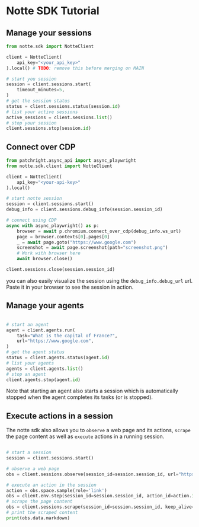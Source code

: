 # Notte SDK Tutorial

## Manage your sessions

```python
from notte.sdk import NotteClient

client = NotteClient(
    api_key="<your_api_key>"
).local() # TODO: remove this before merging on MAIN

# start you session
session = client.sessions.start(
    timeout_minutes=5,
)
# get the session status
status = client.sessions.status(session.id)
# list your active sessions
active_sessions = client.sessions.list()
# stop your session
client.sessions.stop(session.id)
```

## Connect over CDP

```python
from patchright.async_api import async_playwright
from notte.sdk.client import NotteClient

client = NotteClient(
    api_key="<your-api-key>"
).local()

# start notte session
session = client.sessions.start()
debug_info = client.sessions.debug_info(session.session_id)

# connect using CDP
async with async_playwright() as p:
    browser = await p.chromium.connect_over_cdp(debug_info.ws_url)
    page = browser.contexts[0].pages[0]
    _ = await page.goto("https://www.google.com")
    screenshot = await page.screenshot(path="screenshot.png")
    # Work with browser here
    await browser.close()

client.sessions.close(session.session_id)
```

you can also easily visualize the session using the `debug_info.debug_url` url. Paste it in your browser to see the session in action.



## Manage your agents

```python

# start an agent
agent = client.agents.run(
    task="What is the capital of France?",
    url="https://www.google.com",
)
# get the agent status
status = client.agents.status(agent.id)
# list your agents
agents = client.agents.list()
# stop an agent
client.agents.stop(agent.id)
```

Note that starting an agent also starts a session which is automatically stopped when the agent completes its tasks (or is stopped).


## Execute actions in a session

The notte sdk also allows you to `observe` a web page and its actions, `scrape` the page content as well as `execute` actions in a running session.

```python

# start a session
session = client.sessions.start()

# observe a web page
obs = client.sessions.observe(session_id=session.session_id, url="https://www.google.com", keep_alive=True)

# execute an action in the session
action = obs.space.sample(role='link')
obs = client.env.step(session_id=session.session_id, action_id=action.id, keep_alive=True)
# scrape the page content
obs = client.sessions.scrape(session_id=session.session_id, keep_alive=True)
# print the scraped content
print(obs.data.markdown)
```
